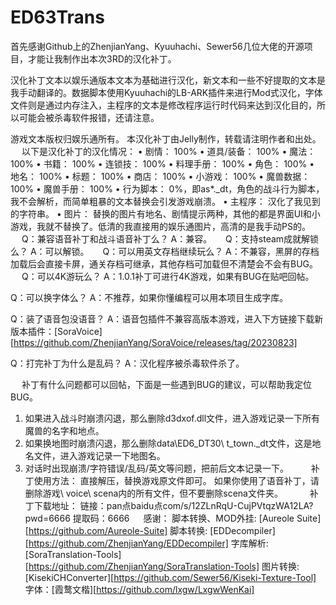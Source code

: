 # ED63Trans

首先感谢Github上的ZhenjianYang、Kyuuhachi、Sewer56几位大佬的开源项目，才能让我制作出本次3RD的汉化补丁。

汉化补丁文本以娱乐通版本文本为基础进行汉化，新文本和一些不好提取的文本是我手动翻译的。数据脚本使用Kyuuhachi的LB-ARK插件来进行Mod式汉化，字体文件则是通过内存注入，主程序的文本是修改程序运行时代码来达到汉化目的，所以可能会被杀毒软件报错，还请注意。

游戏文本版权归娱乐通所有。
本汉化补丁由Jelly制作，转载请注明作者和出处。
　
以下是汉化补丁的汉化情况：
•	剧情：		100%
•	道具/装备：	100%
•	魔法：		100%
•	书籍：		100%
•	连锁技：		100%
•	料理手册：	100%
•	角色：		100%
•	地名：		100%
•	标题：		100%
•	商店：		100%
•	小游戏：		100%
•	魔兽数据：	100%
•	魔兽手册：	100%
•	行为脚本：	0%，即as*._dt，角色的战斗行为脚本，我不会解析，而简单粗暴的文本替换会引发游戏崩溃。
•	主程序：		汉化了我见到的字符串。
•	图片：		替换的图片有地名、剧情提示两种，其他的都是界面UI和小游戏，我就不替换了。低清的我直接用的娱乐通图片，高清的是我手动PS的。
　
Q：兼容语音补丁和战斗语音补丁么？
A：兼容。
　
Q：支持steam成就解锁么？
A：可以解锁。
　
Q：可以用英文存档继续玩么？
A：不兼容，黑屏的存档加载后会直接卡屏，通关存档可继承，其他存档可加载但不清楚会不会有BUG。
　
Q：可以4K游玩么？
A：1.0.1补丁可进行4K游戏，如果有BUG在贴吧回帖。

Q：可以换字体么？
A：不推荐，如果你懂编程可以用本项目生成字库。

Q：装了语音包没语音？
A：语音包插件不兼容高版本游戏，进入下方链接下载新版本插件：[SoraVoice][https://github.com/ZhenjianYang/SoraVoice/releases/tag/20230823]

Q：打完补丁为什么是乱码？
A：汉化程序被杀毒软件杀了。

　
补丁有什么问题都可以回帖，下面是一些遇到BUG的建议，可以帮助我定位BUG。
　
1.	如果进入战斗时崩溃闪退，那么删除d3dxof.dll文件，进入游戏记录一下所有魔兽的名字和地点。
2.	如果换地图时崩溃闪退，那么删除data\ED6_DT30\ t_town._dt文件，这是地名文件，进入游戏记录一下地图名。
3.	对话时出现崩溃/字符错误/乱码/英文等问题，把前后文本记录一下。
　　
补丁使用方法：
直接解压，替换游戏原文件即可。
如果你使用了语音补丁，请删除游戏\ voice\ scena内的所有文件，但不要删除scena文件夹。　
　　
补丁下载地址：
链接：pan点baidu点com/s/12ZLnRqU-CujPVtqzWA12LA?pwd=6666 
提取码：6666
　
感谢：
脚本转换、MOD外挂: [Aureole Suite][https://github.com/Aureole-Suite]
脚本转换: [EDDecompiler][https://github.com/ZhenjianYang/EDDecompiler]
字库解析: [SoraTranslation-Tools][https://github.com/ZhenjianYang/SoraTranslation-Tools]
图片转换: [KisekiCHConverter][https://github.com/Sewer56/Kiseki-Texture-Tool]
字体：[霞鹜文楷][https://github.com/lxgw/LxgwWenKai]

